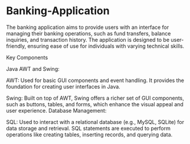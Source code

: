 # Banking-Application
The banking application aims to provide users with an interface for managing their banking operations, such as fund transfers, balance inquiries, and transaction history. The application is designed to be user-friendly, ensuring ease of use for individuals with varying technical skills.

Key Components

Java AWT and Swing:

AWT: Used for basic GUI components and event handling. It provides the foundation for creating user interfaces in Java.

Swing: Built on top of AWT, Swing offers a richer set of GUI components, such as buttons, tables, and forms, which enhance the visual appeal and user experience.
Database Management:

SQL: Used to interact with a relational database (e.g., MySQL, SQLite) for data storage and retrieval. SQL statements are executed to perform operations like creating tables, inserting records, and querying data.
